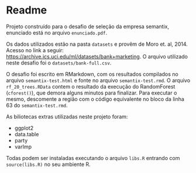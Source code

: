 # Readme

Projeto construído para o desafio de seleção da empresa semantix, enunciado está no arquivo `enunciado.pdf`.

Os dados utilizados estão na pasta `datasets` e provêm de Moro et. al, 2014. Acesso no link a seguir: https://archive.ics.uci.edu/ml/datasets/bank+marketing. O arquivo utilizado neste desafio foi o `datasets/bank-full.csv`.

O desafio foi escrito em RMarkdown, com os resultados compilados no arquivo `semantix-test.html` e fonte no arquivo `semantix-test.rmd`.
O arquivo `rf_20_trees.RData` contem o resultado da execução do RandomForest (`cforest()`), que demora alguns minutos para finalizar. Para executar o mesmo, descomente a região com o código equivalente no bloco da linha 63 do `semantix-test.rmd`.

As biliotecas extras utilizadas neste projeto foram:

* ggplot2
* data.table
* party
* varImp

Todas podem ser instaladas executando o arquivo `libs.R` entrando com `source(libs.R)` no seu ambiente R.
